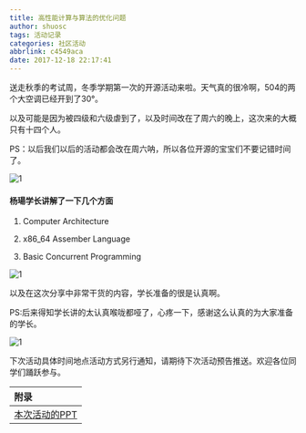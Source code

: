 ```yaml
---
title: 高性能计算与算法的优化问题
author: shuosc
tags: 活动记录
categories: 社区活动
abbrlink: c4549aca
date: 2017-12-18 22:17:41
---
```

送走秋季的考试周，冬季学期第一次的开源活动来啦。天气真的很冷啊，504的两个大空调已经开到了30°。

以及可能是因为被四级和六级虐到了，以及时间改在了周六的晚上，这次来的大概只有十四个人。

PS：以后我们以后的活动都会改在周六呐，所以各位开源的宝宝们不要记错时间了。

![1](../img/17冬/1.1.jpg)

<!--more-->

#### 杨瑒学长讲解了一下几个方面

1. Computer Architecture

2. x86_64 Assember Language

3. Basic Concurrent Programming

![1](../img/17冬/1.2.jpg)

以及在这次分享中非常干货的内容，学长准备的很是认真啊。

PS:后来得知学长讲的太认真喉咙都哑了，心疼一下，感谢这么认真的为大家准备的学长。

![1](../img/17冬/1.3.jpg)

下次活动具体时间地点活动方式另行通知，请期待下次活动预告推送。欢迎各位同学们踊跃参与。

| 附录                                       |
| :--------------------------------------- |
| [本次活动的PPT](https://github.com/shuopensourcecommunity/meta-OSC/blob/master/activities/2017/winter/week-1/A%20Systematic%20View%20Of%20Atomics.pdf) |